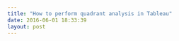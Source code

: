 ```yaml
---
title: "How to perform quadrant analysis in Tableau"
date: 2016-06-01 18:33:39
layout: post
---
```


